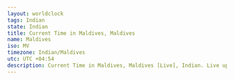 ```yaml
---
layout: worldclock
tags: Indian
state: Indian
title: Current Time in Maldives, Maldives
name: Maldives
iso: MV
timezone: Indian/Maldives
utc: UTC +04:54
description: Current Time in Maldives, Maldives [Live], Indian. Live update now time in Maldives, timezone Indian/Maldives, UTC +04:54, Country ISO code & Current Local Time.
---
```



